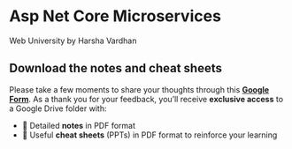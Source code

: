 # Asp Net Core Microservices
 Web University by Harsha Vardhan

## Download the notes and cheat sheets
Please take a few moments to share your thoughts through this [**Google Form**](https://forms.gle/cbKpnEraacu22ERW7).
As a thank you for your feedback, you’ll receive **exclusive access** to a Google Drive folder with:
- 📄 Detailed **notes** in PDF format
- 📝 Useful **cheat sheets** (PPTs) in PDF format to reinforce your learning
